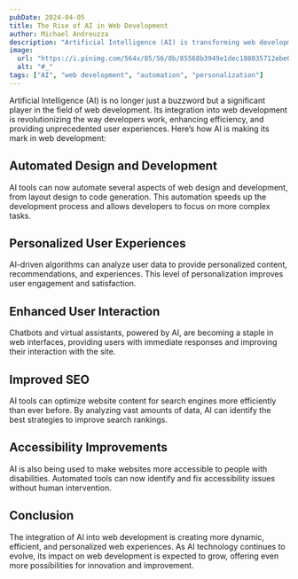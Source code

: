 ```yaml
---
pubDate: 2024-04-05
title: The Rise of AI in Web Development
author: Michael Andreuzza
description: "Artificial Intelligence (AI) is transforming web development in ways we could only imagine a few years ago. "
image:
  url: "https://i.pinimg.com/564x/85/56/8b/85568b3949e1dec108035712ebe05b0d.jpg"
  alt: "#_"
tags: ["AI", "web development", "automation", "personalization"]
---
```


Artificial Intelligence (AI) is no longer just a buzzword but a significant player in the field of web development. Its integration into web development is revolutionizing the way developers work, enhancing efficiency, and providing unprecedented user experiences. Here’s how AI is making its mark in web development:

## Automated Design and Development

AI tools can now automate several aspects of web design and development, from layout design to code generation. This automation speeds up the development process and allows developers to focus on more complex tasks.

## Personalized User Experiences

AI-driven algorithms can analyze user data to provide personalized content, recommendations, and experiences. This level of personalization improves user engagement and satisfaction.

## Enhanced User Interaction

Chatbots and virtual assistants, powered by AI, are becoming a staple in web interfaces, providing users with immediate responses and improving their interaction with the site.

## Improved SEO

AI tools can optimize website content for search engines more efficiently than ever before. By analyzing vast amounts of data, AI can identify the best strategies to improve search rankings.

## Accessibility Improvements

AI is also being used to make websites more accessible to people with disabilities. Automated tools can now identify and fix accessibility issues without human intervention.

## Conclusion

The integration of AI into web development is creating more dynamic, efficient, and personalized web experiences. As AI technology continues to evolve, its impact on web development is expected to grow, offering even more possibilities for innovation and improvement.
